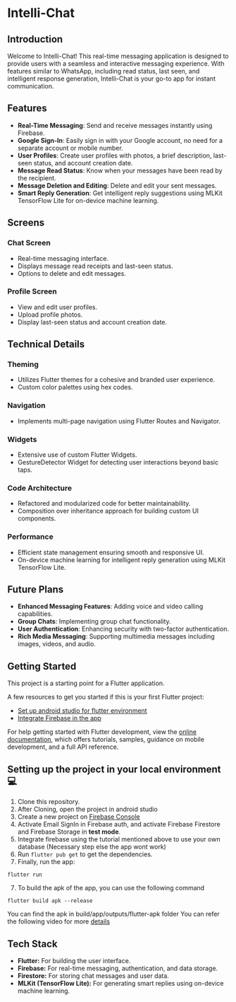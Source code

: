 # Intelli-Chat

## Introduction

Welcome to Intelli-Chat! This real-time messaging application is designed to provide users with a seamless and interactive messaging experience. With features similar to WhatsApp, including read status, last seen, and intelligent response generation, Intelli-Chat is your go-to app for instant communication.

## Features

- **Real-Time Messaging**: Send and receive messages instantly using Firebase.
- **Google Sign-In**: Easily sign in with your Google account, no need for a separate account or mobile number.
- **User Profiles**: Create user profiles with photos, a brief description, last-seen status, and account creation date.
- **Message Read Status**: Know when your messages have been read by the recipient.
- **Message Deletion and Editing**: Delete and edit your sent messages.
- **Smart Reply Generation**: Get intelligent reply suggestions using MLKit TensorFlow Lite for on-device machine learning.

## Screens

### Chat Screen

- Real-time messaging interface.
- Displays message read receipts and last-seen status.
- Options to delete and edit messages.

### Profile Screen

- View and edit user profiles.
- Upload profile photos.
- Display last-seen status and account creation date.

## Technical Details

### Theming

- Utilizes Flutter themes for a cohesive and branded user experience.
- Custom color palettes using hex codes.

### Navigation

- Implements multi-page navigation using Flutter Routes and Navigator.

### Widgets

- Extensive use of custom Flutter Widgets.
- GestureDetector Widget for detecting user interactions beyond basic taps.

### Code Architecture

- Refactored and modularized code for better maintainability.
- Composition over inheritance approach for building custom UI components.

### Performance

- Efficient state management ensuring smooth and responsive UI.
- On-device machine learning for intelligent reply generation using MLKit TensorFlow Lite.

## Future Plans

- **Enhanced Messaging Features**: Adding voice and video calling capabilities.
- **Group Chats**: Implementing group chat functionality.
- **User Authentication**: Enhancing security with two-factor authentication.
- **Rich Media Messaging**: Supporting multimedia messages including images, videos, and audio.

## Getting Started

This project is a starting point for a Flutter application.

A few resources to get you started if this is your first Flutter project:

- [Set up android studio for flutter environment](https://www.youtube.com/watch?v=hfz_AraTk_k&feature=youtu.be&ab_channel=GeeksforGeeks)
- [Integrate Firebase in the app](https://www.youtube.com/watch?v=sz4slPFwEvs)

For help getting started with Flutter development, view the
[online documentation](https://docs.flutter.dev/), which offers tutorials,
samples, guidance on mobile development, and a full API reference.

## Setting up the project in your local environment💻

1. Clone this repository.
2. After Cloning, open the project in android studio
3. Create a new project on [Firebase Console](https://console.firebase.google.com/)
4. Activate Email SignIn in Firebase auth, and activate Firebase Firestore and Firebase Storage in **test mode**.
5. Integrate firebase using the tutorial mentioned above to use your own database (Necessary step else the app wont work)
6. Run `flutter pub get` to get the dependencies.
7. Finally, run the app:

```
flutter run
```
7. To build the apk of the app, you can use the following command
```
flutter build apk --release
```
You can find the apk in build/app/outputs/flutter-apk folder
You can refer the following video for more [details](https://youtu.be/TOgfbyw6-Mw)

## Tech Stack

- **Flutter:** For building the user interface.
- **Firebase:** For real-time messaging, authentication, and data storage.
- **Firestore:** For storing chat messages and user data.
- **MLKit (TensorFlow Lite):** For generating smart replies using on-device machine learning.
